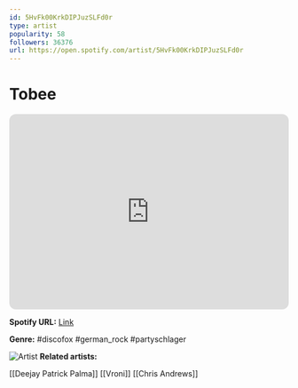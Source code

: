 ```yaml
---
id: 5HvFk00KrkDIPJuzSLFd0r
type: artist
popularity: 58
followers: 36376
url: https://open.spotify.com/artist/5HvFk00KrkDIPJuzSLFd0r
---
```

# Tobee

<iframe style="border-radius:12px" src="https://open.spotify.com/embed/artist/5HvFk00KrkDIPJuzSLFd0r" width="100%" height="352" frameBorder="0" allowfullscreen="" allow="autoplay; clipboard-write; encrypted-media; fullscreen; picture-in-picture" loading="lazy"></iframe>

**Spotify URL:** [Link](https://open.spotify.com/artist/5HvFk00KrkDIPJuzSLFd0r)

**Genre:**  #discofox #german_rock #partyschlager

![Artist](https://i.scdn.co/image/867f66658ea59b1efad69cec23785cc17884a398)
**Related artists:**

[[Deejay Patrick Palma]]
[[Vroni]]
[[Chris Andrews]]
